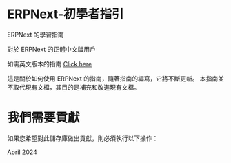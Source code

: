 # ERPNext-初學者指引
ERPNext 的學習指南

對於 ERPNext 的正體中文版用戶

如需英文版本的指南 [Click here](https://github.com/sihaysistema/Guide-ERPNext/)

這是關於如何使用 ERPNext 的指南，隨著指南的編寫，它將不斷更新。
本指南並不取代現有文檔，其目的是補充和改進現有文檔。

# 我們需要貢獻
如果您希望對此儲存庫做出貢獻，則必須執行以下操作：

April 2024

